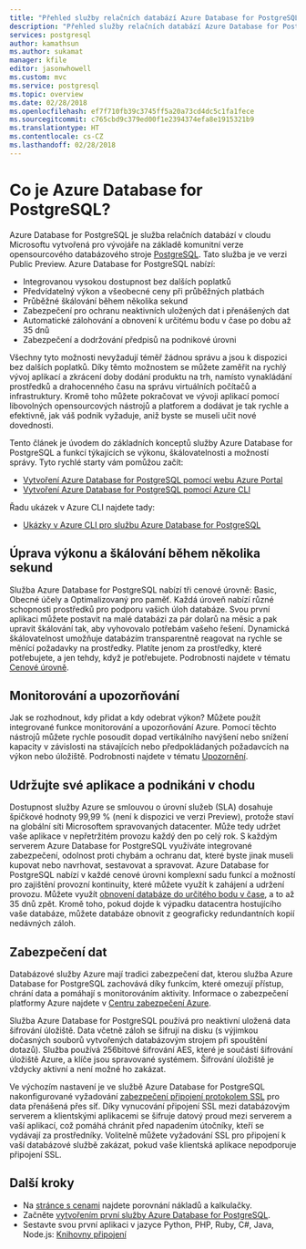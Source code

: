 ```yaml
---
title: "Přehled služby relačních databází Azure Database for PostgreSQL"
description: "Přehled služby relačních databází Azure Database for PostgreSQL."
services: postgresql
author: kamathsun
ms.author: sukamat
manager: kfile
editor: jasonwhowell
ms.custom: mvc
ms.service: postgresql
ms.topic: overview
ms.date: 02/28/2018
ms.openlocfilehash: ef7f710fb39c3745ff5a20a73cd4dc5c1fa1fece
ms.sourcegitcommit: c765cbd9c379ed00f1e2394374efa8e1915321b9
ms.translationtype: HT
ms.contentlocale: cs-CZ
ms.lasthandoff: 02/28/2018
---
```

# <a name="what-is-azure-database-for-postgresql"></a>Co je Azure Database for PostgreSQL?

Azure Database for PostgreSQL je služba relačních databází v cloudu Microsoftu vytvořená pro vývojáře na základě komunitní verze opensourcového databázového stroje [PostgreSQL](https://www.postgresql.org/). Tato služba je ve verzi Public Preview. Azure Database for PostgreSQL nabízí:

- Integrovanou vysokou dostupnost bez dalších poplatků
- Předvídatelný výkon a všeobecné ceny při průběžných platbách
- Průběžné škálování během několika sekund
- Zabezpečení pro ochranu neaktivních uložených dat i přenášených dat
- Automatické zálohování a obnovení k určitému bodu v čase po dobu až 35 dnů
- Zabezpečení a dodržování předpisů na podnikové úrovni

Všechny tyto možnosti nevyžadují téměř žádnou správu a jsou k dispozici bez dalších poplatků. Díky těmto možnostem se můžete zaměřit na rychlý vývoj aplikací a zkrácení doby dodání produktu na trh, namísto vynakládání prostředků a drahocenného času na správu virtuálních počítačů a infrastruktury. Kromě toho můžete pokračovat ve vývoji aplikací pomocí libovolných opensourcových nástrojů a platforem a dodávat je tak rychle a efektivně, jak váš podnik vyžaduje, aniž byste se museli učit nové dovednosti. 

Tento článek je úvodem do základních konceptů služby Azure Database for PostgreSQL a funkcí týkajících se výkonu, škálovatelnosti a možností správy. Tyto rychlé starty vám pomůžou začít:

- [Vytvoření Azure Database for PostgreSQL pomocí webu Azure Portal](quickstart-create-server-database-portal.md)
- [Vytvoření Azure Database for PostgreSQL pomocí Azure CLI](quickstart-create-server-database-azure-cli.md)

Řadu ukázek v Azure CLI najdete tady:

- [Ukázky v Azure CLI pro službu Azure Database for PostgreSQL](./sample-scripts-azure-cli.md)

## <a name="adjust-performance-and-scale-within-seconds"></a>Úprava výkonu a škálování během několika sekund
Služba Azure Database for PostgreSQL nabízí tři cenové úrovně: Basic, Obecné účely a Optimalizovaný pro paměť. Každá úroveň nabízí různé schopnosti prostředků pro podporu vašich úloh databáze. Svou první aplikaci můžete postavit na malé databázi za pár dolarů na měsíc a pak upravit škálování tak, aby vyhovovalo potřebám vašeho řešení. Dynamická škálovatelnost umožňuje databázím transparentně reagovat na rychle se měnící požadavky na prostředky. Platíte jenom za prostředky, které potřebujete, a jen tehdy, když je potřebujete. Podrobnosti najdete v tématu [Cenové úrovně](concepts-pricing-tiers.md).

## <a name="monitoring-and-alerting"></a>Monitorování a upozorňování
Jak se rozhodnout, kdy přidat a kdy odebrat výkon? Můžete použít integrované funkce monitorování a upozorňování Azure. Pomocí těchto nástrojů můžete rychle posoudit dopad vertikálního navýšení nebo snížení kapacity v závislosti na stávajících nebo předpokládaných požadavcích na výkon nebo úložiště. Podrobnosti najdete v tématu [Upozornění](howto-alert-on-metric.md).

## <a name="keep-your-app-and-business-running"></a>Udržujte své aplikace a podnikáni v chodu
Dostupnost služby Azure se smlouvou o úrovní služeb (SLA) dosahuje špičkové hodnoty 99,99 % (není k dispozici ve verzi Preview), protože staví na globální síti Microsoftem spravovaných datacenter. Může tedy udržet vaše aplikace v nepřetržitém provozu každý den po celý rok. S každým serverem Azure Database for PostgreSQL využíváte integrované zabezpečení, odolnost proti chybám a ochranu dat, které byste jinak museli kupovat nebo navrhovat, sestavovat a spravovat. Azure Database for PostgreSQL nabízí v každé cenové úrovni komplexní sadu funkcí a možností pro zajištění provozní kontinuity, které můžete využít k zahájení a udržení provozu. Můžete využít [obnovení databáze do určitého bodu v čase](howto-restore-server-portal.md), a to až 35 dnů zpět. Kromě toho, pokud dojde k výpadku datacentra hostujícího vaše databáze, můžete databáze obnovit z geograficky redundantních kopií nedávných záloh.

## <a name="secure-your-data"></a>Zabezpečení dat
Databázové služby Azure mají tradici zabezpečení dat, kterou služba Azure Database for PostgreSQL zachovává díky funkcím, které omezují přístup, chrání data a pomáhají s monitorováním aktivity. Informace o zabezpečení platformy Azure najdete v [Centru zabezpečení Azure](https://www.microsoft.com/TrustCenter/Security/default.aspx).

Služba Azure Database for PostgreSQL používá pro neaktivní uložená data šifrování úložiště. Data včetně záloh se šifrují na disku (s výjimkou dočasných souborů vytvořených databázovým strojem při spouštění dotazů). Služba používá 256bitové šifrování AES, které je součástí šifrování úložiště Azure, a klíče jsou spravované systémem. Šifrování úložiště je vždycky aktivní a není možné ho zakázat.

Ve výchozím nastavení je ve službě Azure Database for PostgreSQL nakonfigurované vyžadování [zabezpečení připojení protokolem SSL](./concepts-ssl-connection-security.md) pro data přenášená přes síť. Díky vynucování připojení SSL mezi databázovým serverem a klientskými aplikacemi se šifruje datový proud mezi serverem a vaší aplikací, což pomáhá chránit před napadením útočníky, kteří se vydávají za prostředníky.  Volitelně můžete vyžadování SSL pro připojení k vaší databázové službě zakázat, pokud vaše klientská aplikace nepodporuje připojení SSL.

## <a name="next-steps"></a>Další kroky
- Na [stránce s cenami](https://azure.microsoft.com/pricing/details/postgresql/) najdete porovnání nákladů a kalkulačky.
- Začněte [vytvořením první služby Azure Database for PostgreSQL](./quickstart-create-server-database-portal.md).
- Sestavte svou první aplikaci v jazyce Python, PHP, Ruby, C\#, Java, Node.js: [Knihovny připojení](./concepts-connection-libraries.md)
